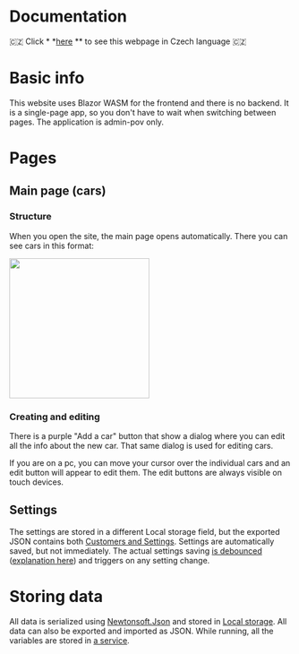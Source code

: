 # Documentation

🇨🇿 Click *
*[here](https://github-com.translate.goog/MP3Martin/blazor-car-rental/blob/main/docs/documentation.md?_x_tr_sl=en&_x_tr_tl=cs&_x_tr_hl=cs&_x_tr_pto=wapp)
** to see this webpage in Czech language 🇨🇿

# Basic info

This website uses Blazor WASM for the frontend and there is no backend.
It is a single-page app, so you don't have to wait when switching between pages.
The application is admin-pov only.

# Pages

## Main page (cars)

### Structure

When you open the site, the main page opens automatically. There you can see cars in this format:

<img src="https://github.com/MP3Martin/blazor-car-rental/assets/60501493/ac3f8493-9c11-41bd-9a16-4f00f3a9a5b5" width="250" alt=""/>

### Creating and editing

There is a purple "Add a car" button that show a dialog where you can edit all the info about the new car. That same dialog is used for editing cars.

If you are on a pc, you can move your cursor over the individual cars and an edit button will appear to edit them. The edit buttons are always visible on touch devices.

[//]: # ()
[//]: # (## Customers page)

[//]: # ()
[//]: # (Todo)

## Settings

The settings are stored in a different Local storage field, but the exported JSON contains
both [Customers and Settings](../blazor-car-rental/Classes/SaveData.cs). Settings are automatically saved, but not
immediately. The actual settings
saving [is debounced](https://github.com/MP3Martin/blazor-car-rental/blob/main/blazor-car-rental%2FPages%2FSettings.razor#L78-L97) ([explanation here](https://medium.com/@jamischarles/what-is-debouncing-2505c0648ff1))
and triggers on any setting change.

# Storing data

All data is serialized using [Newtonsoft.Json](https://www.newtonsoft.com/json) and stored
in [Local storage](https://developer.mozilla.org/en-US/docs/Web/API/Window/localStorage#description).
All data can also be exported and imported as JSON.
While running, all the variables are stored in [a service](../blazor-car-rental/Services/StateService.cs). 
